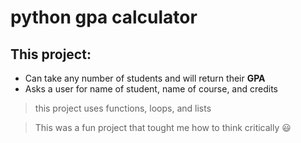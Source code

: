 # python gpa calculator

## This project:
* Can take any number of students and will return their **GPA**
* Asks a user for name of student, name of course, and credits

> this project uses functions, loops, and lists

> This was a fun project that tought me how to think critically :smiley:
